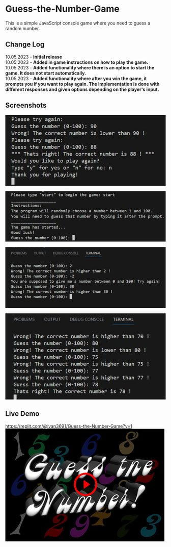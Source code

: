 # Guess-the-Number-Game
This is a simple JavaScript console game where you need to guess a random number.

## Change Log

10.05.2023 - **Initial release** </br>
10.05.2023 - **Added in game instructions on how to play the game.** </br>
10.05.2023 - **Added functionality where there is an option to start the game. It does not start automatically.** </br>
10.05.2023 - **Added functionality where after you win the game, it prompts you if you want to play again. The implementation is done with different responses and given options depending on the player's input.** </br>

## Screenshots

![Screenshot 4](https://raw.githubusercontent.com/ivan369-git/Guess-the-Number-Game/main/screenshots/GuessTheNumber4.jpg)

![Screenshot 3](https://raw.githubusercontent.com/ivan369-git/Guess-the-Number-Game/main/screenshots/GuessTheNumber3.jpg)

![Screenshot 1](https://raw.githubusercontent.com/ivan369-git/Guess-the-Number-Game/main/screenshots/GuessTheNumber1.jpg)

![Screenshot 2](https://raw.githubusercontent.com/ivan369-git/Guess-the-Number-Game/main/screenshots/GuessTheNumber2.jpg)

## Live Demo
https://replit.com/@ivan3691/Guess-the-Number-Game?v=1 </br>
[![Live Demo](https://raw.githubusercontent.com/ivan369-git/Guess-the-Number-Game/main/Guess-the-Number-cover.jpg)](https://replit.com/@ivan3691/Guess-the-Number-Game?v=1)
